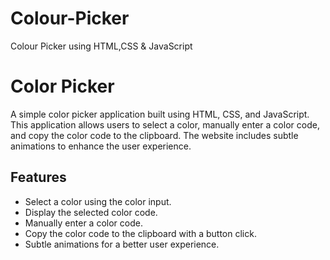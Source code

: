 # Colour-Picker
Colour Picker using HTML,CSS &amp; JavaScript
# Color Picker

A simple color picker application built using HTML, CSS, and JavaScript. This application allows users to select a color, manually enter a color code, and copy the color code to the clipboard. The website includes subtle animations to enhance the user experience.

## Features

- Select a color using the color input.
- Display the selected color code.
- Manually enter a color code.
- Copy the color code to the clipboard with a button click.
- Subtle animations for a better user experience.

